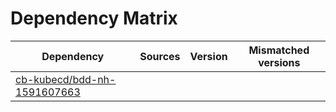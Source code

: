 # Dependency Matrix

Dependency | Sources | Version | Mismatched versions
---------- | ------- | ------- | -------------------
[cb-kubecd/bdd-nh-1591607663](https://github.com/cb-kubecd/bdd-nh-1591607663.git) |  | []() | 
